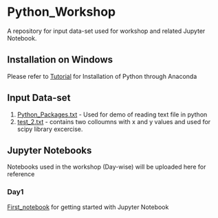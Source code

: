 # Python_Workshop
A repository for input data-set used for workshop and related Jupyter Notebook.

## **Installation on Windows**
Please refer to [Tutorial](https://github.com/santoshdhubia/Python_Workshop/blob/master/Python%20Windows%20Installation%20Tutorial.pdf) for Installation of Python through Anaconda 


## **Input Data-set**
1) [Python_Packages.txt](https://github.com/santoshdhubia/Python_Workshop/blob/master/Input%20Data/Day1/Python_Packages.txt) - Used for demo of reading text file in python
2) [test_2.txt](https://github.com/santoshdhubia/Python_Workshop/blob/master/Input%20Data/Day1/test_2.txt) - contains two colloumns with x and y values and used for scipy library excercise.

## **Jupyter Notebooks**
Notebooks used in the workshop (Day-wise) will be uploaded here for reference

### **Day1**
[First_notebook](https://github.com/santoshdhubia/Python_Workshop/blob/master/Day-1/Ftrst_Notebook.ipynb) for getting started with Jupyter Notebook
